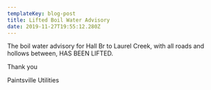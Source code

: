 ```yaml
---
templateKey: blog-post
title: Lifted Boil Water Advisory
date: 2019-11-27T19:55:12.280Z
---
```

The boil water advisory for Hall Br to Laurel Creek, with all roads and hollows between, HAS BEEN LIFTED.

Thank you 

Paintsville Utilities
